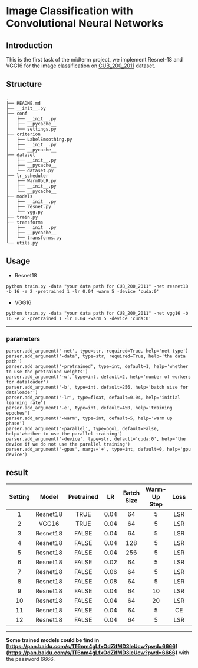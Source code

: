 # Image Classification with Convolutional Neural Networks 

## Introduction

This is the first task of the midterm project, we implement Resnet-18 and VGG16 for the image classification on [CUB_200_2011](http://www.vision.caltech.edu/visipedia/CUB-200-2011.html) dataset.

## Structure

```
.
├── README.md
├── __init__.py
├── conf
│   ├── __init__.py
│   ├── __pycache__
│   └── settings.py
├── criterion
│   ├── LabelSmoothing.py
│   ├── __init__.py
│   └── __pycache__
├── dataset
│   ├── __init__.py
│   ├── __pycache__
│   └── dataset.py
├── lr_scheduler
│   ├── WarmUpLR.py
│   ├── __init__.py
│   └── __pycache__
├── models
│   ├── __init__.py
│   ├── resnet.py
│   └── vgg.py
├── train.py
├── transforms
│   ├── __init__.py
│   ├── __pycache__
│   └── transforms.py
└── utils.py
```

## Usage

- Resnet18

```
python train.py -data "your data path for CUB_200_2011" -net resnet18 -b 16 -e 2 -pretrained 1 -lr 0.04 -warm 5 -device 'cuda:0'
```

- VGG16

```
python train.py -data "your data path for CUB_200_2011" -net vgg16 -b 16 -e 2 -pretrained 1 -lr 0.04 -warm 5 -device 'cuda:0'
```

---

### parameters

```
parser.add_argument('-net', type=str, required=True, help='net type')
parser.add_argument('-data', type=str, required=True, help='the data path')
parser.add_argument('-pretrained', type=int, default=1, help='whether to use the pretrained weights')
parser.add_argument('-w', type=int, default=2, help='number of workers for dataloader')
parser.add_argument('-b', type=int, default=256, help='batch size for dataloader')
parser.add_argument('-lr', type=float, default=0.04, help='initial learning rate')
parser.add_argument('-e', type=int, default=450, help='training epoches')
parser.add_argument('-warm', type=int, default=5, help='warm up phase')
parser.add_argument('-parallel', type=bool, default=False, help='whether to use the parallel training')
parser.add_argument('-device', type=str, default='cuda:0', help='the device if we do not use the parallel training')
parser.add_argument('-gpus', nargs='+', type=int, default=0, help='gpu device')
```

## result


| Setting | Model | Pretrained | LR | Batch Size | Warm-Up Step | Loss | Cutout & RE | Testing Accuracy |
| :---: | :---: | :---: | :---: | :---: | :---: | :---: | :---: |:----------------:|
| 1 | Resnet18 | TRUE | 0.04 | 64 | 5 | LSR | FALSE |   **74.78 \%**   |
| 2 | VGG16 | TRUE | 0.04 | 64 | 5 | LSR | FALSE |     62.20 \%     |
| 3 | Resnet18 | FALSE | 0.04 | 64 | 5 | LSR | FALSE |     61.84 \%     |
| 4 | Resnet18 | FALSE | 0.04 | 128 | 5 | LSR | FALSE |     59.56 \%     |
| 5 | Resnet18 | FALSE | 0.04 | 256 | 5 | LSR | FALSE |     56.49 \%     |
| 6 | Resnet18 | FALSE | 0.02 | 64 | 5 | LSR | FALSE |     61.34 \%     |
| 7 | Resnet18 | FALSE | 0.06 | 64 | 5 | LSR | FALSE |     62.39 \%     |
| 8 | Resnet18 | FALSE | 0.08 | 64 | 5 | LSR | FALSE |     62.98 \%     |
| 9 | Resnet18 | FALSE | 0.04 | 64 | 10 | LSR | FALSE |     62.77 \%     |
| 10 | Resnet18 | FALSE | 0.04 | 64 | 20 | LSR | FALSE |     61.67 \%     |
| 11 | Resnet18 | FALSE | 0.04 | 64 | 5 | CE | FALSE |     56.63 \%     |
| 12 | Resnet18 | FALSE | 0.04 | 64 | 5 | LSR | TRUE |     54.23 \%     |

---

**Some trained models could be find in [https://pan.baidu.com/s/1T6nm4gLfxOdZifMD3IeUcw?pwd=6666](https://pan.baidu.com/s/1T6nm4gLfxOdZifMD3IeUcw?pwd=6666)** with the password 6666.




